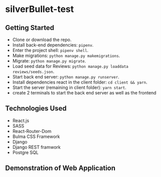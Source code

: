 # silverBullet-test

## Getting Started
* Clone or download the repo.
* Install back-end dependencies: `pipenv`.
* Enter the project shell: `pipenv shell`.
* Make migrations: `python manage.py makemigrations`.
* Migrate: `python manage.py migrate`.
* Load seed data for Reviews: `python manage.py loaddata reviews/seeds.json`.
* Start back end server: `python manage.py runserver`.
* Install dependencies react in the client folder: `cd client && yarn`.
* Start the server (remaining in client folder): `yarn start`.
* create 2 terminals to start the back end server as well as the frontend

## Technologies Used
* React.js
* SASS
* React-Router-Dom
* Bulma CSS Framework
* Django
* Django REST framwork
* Postgre SQL

## Demonstration of Web Application


